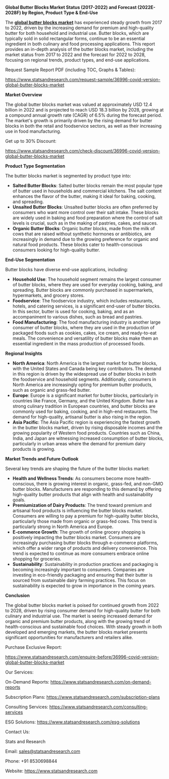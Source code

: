 ﻿**Global Butter Blocks Market Status (2017-2022) and Forecast (2022E-2028F) by Region, Product Type & End-Use**

The [**global butter blocks market**](https://www.statsandresearch.com/report/36996-covid-version-global-butter-blocks-market) has experienced steady growth from 2017 to 2022, driven by the increasing demand for premium and high-quality butter for both household and industrial use. Butter blocks, which are typically sold in solid rectangular forms, continue to be an essential ingredient in both culinary and food processing applications. This report provides an in-depth analysis of the butter blocks market, including the market status from 2017 to 2022 and the forecast for 2022 to 2028, focusing on regional trends, product types, and end-use applications.

Request Sample Report PDF (including TOC, Graphs & Tables):

<https://www.statsandresearch.com/request-sample/36996-covid-version-global-butter-blocks-market>

**Market Overview**

The global butter blocks market was valued at approximately USD 12.4 billion in 2022 and is projected to reach USD 18.3 billion by 2028, growing at a compound annual growth rate (CAGR) of 6.5% during the forecast period. The market's growth is primarily driven by the rising demand for butter blocks in both the retail and foodservice sectors, as well as their increasing use in food manufacturing.

Get up to 30% Discount:

<https://www.statsandresearch.com/check-discount/36996-covid-version-global-butter-blocks-market>

**Product Type Segmentation**

The butter blocks market is segmented by product type into:

- **Salted Butter Blocks**: Salted butter blocks remain the most popular type of butter used in households and commercial kitchens. The salt content enhances the flavor of the butter, making it ideal for baking, cooking, and spreading.
- **Unsalted Butter Blocks**: Unsalted butter blocks are often preferred by consumers who want more control over their salt intake. These blocks are widely used in baking and food preparation where the control of salt levels is crucial, such as in the making of pastries, cakes, and sauces.
- **Organic Butter Blocks**: Organic butter blocks, made from the milk of cows that are raised without synthetic hormones or antibiotics, are increasingly in demand due to the growing preference for organic and natural food products. These blocks cater to health-conscious consumers looking for high-quality butter.

**End-Use Segmentation**

Butter blocks have diverse end-use applications, including:

- **Household Use**: The household segment remains the largest consumer of butter blocks, where they are used for everyday cooking, baking, and spreading. Butter blocks are commonly purchased in supermarkets, hypermarkets, and grocery stores.
- **Foodservice**: The foodservice industry, which includes restaurants, hotels, and catering services, is a significant end-user of butter blocks. In this sector, butter is used for cooking, baking, and as an accompaniment to various dishes, such as bread and pastries.
- **Food Manufacturing**: The food manufacturing industry is another large consumer of butter blocks, where they are used in the production of packaged foods such as cookies, cakes, ice cream, and ready-to-eat meals. The convenience and versatility of butter blocks make them an essential ingredient in the mass production of processed foods.

**Regional Insights**

- **North America**: North America is the largest market for butter blocks, with the United States and Canada being key contributors. The demand in this region is driven by the widespread use of butter blocks in both the foodservice and household segments. Additionally, consumers in North America are increasingly opting for premium butter products, such as organic and grass-fed butter.
- **Europe**: Europe is a significant market for butter blocks, particularly in countries like France, Germany, and the United Kingdom. Butter has a strong culinary tradition in European countries, and butter blocks are commonly used for baking, cooking, and in high-end restaurants. The demand for high-quality, artisanal butter is also rising in the region.
- **Asia Pacific**: The Asia Pacific region is experiencing the fastest growth in the butter blocks market, driven by rising disposable incomes and the growing popularity of Western food products. Countries such as China, India, and Japan are witnessing increased consumption of butter blocks, particularly in urban areas where the demand for premium dairy products is growing.

**Market Trends and Future Outlook**

Several key trends are shaping the future of the butter blocks market:

- **Health and Wellness Trends**: As consumers become more health-conscious, there is growing interest in organic, grass-fed, and non-GMO butter blocks. Manufacturers are responding to this demand by offering high-quality butter products that align with health and sustainability goals.
- **Premiumization of Dairy Products**: The trend toward premium and artisanal food products is influencing the butter blocks market. Consumers are willing to pay a premium for high-quality butter blocks, particularly those made from organic or grass-fed cows. This trend is particularly strong in North America and Europe.
- **E-commerce Growth**: The growth of online grocery shopping is positively impacting the butter blocks market. Consumers are increasingly purchasing butter blocks through e-commerce platforms, which offer a wider range of products and delivery convenience. This trend is expected to continue as more consumers embrace online shopping for groceries.
- **Sustainability**: Sustainability in production practices and packaging is becoming increasingly important to consumers. Companies are investing in eco-friendly packaging and ensuring that their butter is sourced from sustainable dairy farming practices. This focus on sustainability is expected to grow in importance in the coming years.

**Conclusion**

The global butter blocks market is poised for continued growth from 2022 to 2028, driven by rising consumer demand for high-quality butter for both culinary and industrial use. The market is seeing increased demand for organic and premium butter products, along with the growing trend of health-conscious and sustainable food choices. With steady growth in both developed and emerging markets, the butter blocks market presents significant opportunities for manufacturers and retailers alike.

Purchase Exclusive Report:

<https://www.statsandresearch.com/enquire-before/36996-covid-version-global-butter-blocks-market>



Our Services:

On-Demand Reports: <https://www.statsandresearch.com/on-demand-reports>

Subscription Plans: <https://www.statsandresearch.com/subscription-plans>

Consulting Services: <https://www.statsandresearch.com/consulting-services>

ESG Solutions: <https://www.statsandresearch.com/esg-solutions>

Contact Us:

Stats and Research

Email: <sales@statsandresearch.com>

Phone: +91 8530698844

Website: <https://www.statsandresearch.com>








